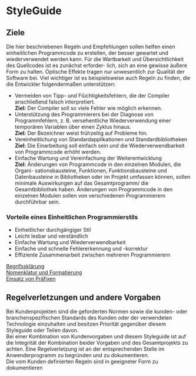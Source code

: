 # StyleGuide

## Ziele

Die hier beschriebenen Regeln und Empfehlungen sollen helfen einen einheitlichen Programmcode zu erstellen, der besser gewartet und wiederverwendet werden kann. 
Für die Wartbarkeit und Übersichtlichkeit des Quellcodes ist es zunächst erforder- lich, sich an eine gewisse äußere Form zu halten. Optische Effekte tragen nur unwesentlich zur Qualität der Software bei. Viel wichtiger ist es beispielsweise auch Regeln zu finden, die die Entwickler folgendermaßen unterstützen:

* Vermeiden von Tipp- und Flüchtigkeitsfehlern, die der Compiler anschließend falsch interpretiert. <br> **Ziel:** Der Compiler soll so viele Fehler wie möglich erkennen.
* Unterstützung des Programmierers bei der Diagnose von Programmfehlern, z. B. versehentliche Wiederverwendung einer temporären Variablen über einen Zyklus hinaus. <br> **Ziel:** Der Bezeichner weist frühzeitig auf Probleme hin.
* Vereinheitlichung von Standardapplikationen und Standardbibliotheken <br> **Ziel:** Die Einarbeitung soll einfach sein und die Wiederverwendbarkeit von Programmcode erhöht werden.
* Einfache Wartung und Vereinfachung der Weiterentwicklung <br> **Ziel:** Änderungen von Programmcode in den einzelnen Modulen, die Organi- sationsbausteine, Funktionen, Funktionsbausteine und Datenbausteine in Bibliotheken oder im Projekt umfassen können, sollen minimale Auswirkungen auf das Gesamtprogramm/ die Gesamtbibliothek haben. Änderungen von Programmcode in den einzelnen Modulen sollen von verschiedenen Programmierern durchführbar sein.

### Vorteile eines Einheitlichen Programmierstils
* Einheitlicher durchgängiger Stil
* Leicht lesbar und verständlich
* Einfache Wartung und Wiederverwendbarkeit
* Einfache und schnelle Fehlererkennung und -korrektur
* Effiziente Zusammenarbeit zwischen mehreren Programmierern

[Begrifssklärung](/clarificationOfTerms.md) <br>
[Nomenklatur und Formatierung](/formating.md) <br>
[Einsatz von Präfixen](/prefixes.md)



## Regelverletzungen und andere Vorgaben

Bei Kundenprojekten sind die geforderten Normen sowie die kunden- oder branchenspezifischen Standards des Kunden oder der verwendeten Technologie  einzuhalten und besitzen Priorität gegenüber diesem Styleguide oder Teilen davon.<br>
Bei einer Kombination von Kundenvorgaben und diesem Styleguide ist auf die Integrität der Kombination beider Vorgaben und des Gesamtprojekts zu achten.
Eine Regelverletzung ist an der entsprechenden Stelle im Anwenderprogramm zu begründen und zu dokumentieren.<br>
Die vom Kunden definierten Regeln sind in geeigneter Form zu dokumentieren
